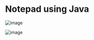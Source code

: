 # Notepad using Java
 
![image](https://github.com/user-attachments/assets/7aa5d47a-2813-4841-9a7d-25a5c8fd15d2)

![image](https://github.com/user-attachments/assets/14ede07d-a7e2-41bd-b54c-fe52dabe54a0)
